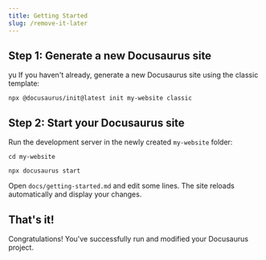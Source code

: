 ```yaml
---
title: Getting Started
slug: /remove-it-later
---
```

## Step 1: Generate a new Docusaurus site

yu
If you haven't already, generate a new Docusaurus site using the classic template:

```shell
npx @docusaurus/init@latest init my-website classic
```

## Step 2: Start your Docusaurus site

Run the development server in the newly created `my-website` folder:

```shell
cd my-website

npx docusaurus start
```

Open `docs/getting-started.md` and edit some lines. The site reloads automatically and display your changes.

## That's it!

Congratulations! You've successfully run and modified your Docusaurus project.
